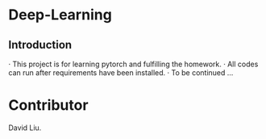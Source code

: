 # Deep-Learning

## Introduction
· This project is for learning pytorch and fulfilling the homework.
· All codes can run after requirements have been installed.
· To be continued ...
# Contributor
David Liu.